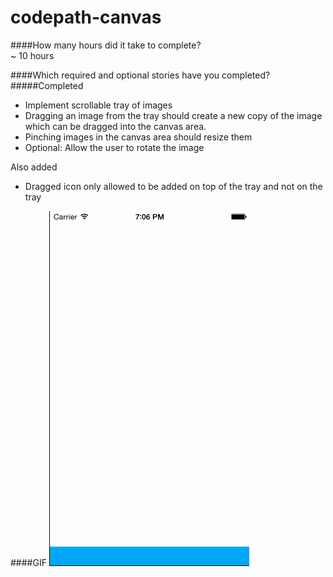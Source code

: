 codepath-canvas
============================

####How many hours did it take to complete?  
~  10 hours  


####Which required and optional stories have you completed?  
#####Completed
- Implement scrollable tray of images
- Dragging an image from the tray should create a new copy of the image which can be dragged into the canvas area.
- Pinching images in the canvas area should resize them
- Optional: Allow the user to rotate the image

Also added
- Dragged icon only allowed to be added on top of the tray and not on the tray 

####GIF
![alt tag](https://raw.githubusercontent.com/jxrlee/codepath-canvas/master/canvas.gif)

